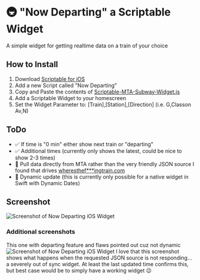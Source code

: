 # 🚇 "Now Departing" a Scriptable Widget
A simple widget for getting realtime data on a train of your choice

## How to Install
1. Download [Scriptable for iOS](https://apps.apple.com/us/app/scriptable/id1405459188)
2. Add a new Script called "Now Departing"
3. Copy and Paste the contents of [Scriptable-MTA-Subway-Widget.js](https://raw.githubusercontent.com/jbobrow/MTA-Subway-Now-Departing/main/Scriptable-MTA-Subway-Widget.js)
4. Add a Scriptable Widget to your homescreen
5. Set the Widget Parameter to: [Train],[Station],[Direction] (i.e. G,Classon Av,N) 

## ToDo
- ✅ If time is "0 min" either show next train or "departing"
- ✅ Additional times (currently only shows the latest, could be nice to show 2-3 times)
- 🔲 Pull data directly from MTA rather than the very friendly JSON source I found that drives [wheresthef***ingtrain.com](https://wheresthefuckingtrain.com/)
- 🔲 Dynamic update (this is currently only possible for a native widget in Swift with Dynamic Dates)

## Screenshot
![Screenshot of Now Departing iOS Widget](https://user-images.githubusercontent.com/772799/209716126-d9d6b4e4-232f-4222-af18-085853ec0aaf.jpeg)
### Additional screenshots
This one with departing feature and flaws pointed out cuz not dynamic
![Screenshot of Now Departing iOS Widget](https://user-images.githubusercontent.com/772799/209711308-7a1a8f78-fe67-4ea4-b548-2fbe0dc10695.jpeg)
I love that this screenshot shows what happens when the requested JSON source is not responding... a severely out of sync widget. At least the last updated time confirms this, but best case would be to simply have a working widget 😉  
